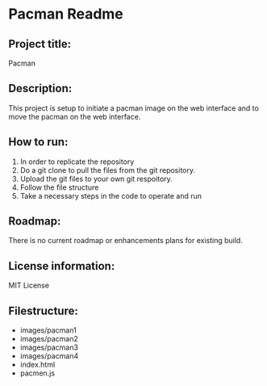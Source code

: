 # Pacman Readme 
## Project title: 
Pacman
## Description: 
This project is setup to initiate a pacman image on the web interface and to move the pacman on the web interface. 
## How to run:
1. In order to replicate the repository 
4. Do a git clone to pull the files from the git repository. 
5. Upload the git files to your own git respoitory. 
6. Follow the file structure 
7. Take a necessary steps in the code to operate and run
## Roadmap:
There is no current roadmap or enhancements plans for existing build. 
## License information: 
MIT License
## Filestructure:
- images/pacman1
- images/pacman2
- images/pacman3
- images/pacman4
- index.html
- pacmen.js


